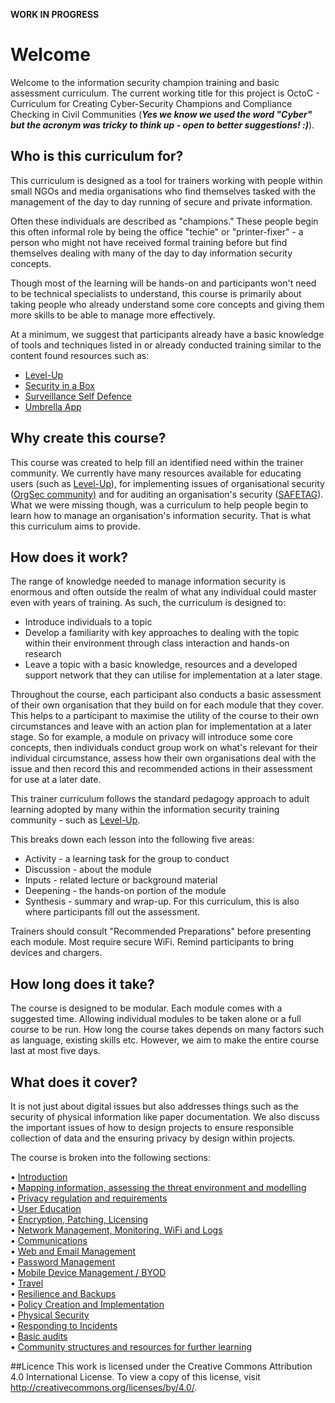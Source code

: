 ********************WORK IN PROGRESS********************

# Welcome

Welcome to the information security champion training and basic assessment curriculum. The current working title for this project is OctoC - Curriculum for Creating Cyber-Security Champions and Compliance Checking in Civil Communities (***Yes we know we used the word "Cyber" but the acronym was tricky to think up - open to better suggestions! :)***).


## Who is this curriculum for?
This curriculum is designed as a tool for trainers working with people within small NGOs and media organisations who find themselves tasked with the management of the day to day running of secure and private information. 

Often these individuals are described as "champions." These people begin this often informal role by being the office "techie" or "printer-fixer" - a person who might not have received formal training before but find themselves dealing with many of the day to day information security concepts.

Though most of the learning will be hands-on and participants won't need to be technical specialists to understand, this course is primarily about taking people who already understand some core concepts and giving them more skills to be able to manage more effectively. 

At a minimum, we suggest that participants already have a basic knowledge of tools and techniques listed in or already conducted training similar to the content found resources such as:

* [Level-Up](https://level-up.cc/)
* [Security in a Box](https://securityinabox.org)
* [Surveillance Self Defence](https://ssd.eff.org)
* [Umbrella App](https://wwww.secfirst.org)

## Why create this course?
This course was created to help fill an identified need within the trainer community. We currently have many resources available for educating users (such as [Level-Up](https://level-up.cc/)), for implementing issues of organisational security ([OrgSec community)](https://orgsec.community/#all-updates) and for auditing an organisation's security ([SAFETAG](https://safetag.org)). What we were missing though, was a curriculum to help people begin to learn how to manage an organisation's information security. That is what this curriculum aims to provide. 

## How does it work?
The range of knowledge needed to manage information security is enormous and often outside the realm of what any individual could master even with years of training. As such, the curriculum is designed to:  
 
* Introduce individuals to a topic  
* Develop a familiarity with key approaches to dealing with the topic within their environment through class interaction and hands-on research  
* Leave a topic with a basic knowledge, resources and a developed support network that they can utilise for implementation at a later stage.

Throughout the course, each participant also conducts a basic assessment of their own organisation that they build on for each module that they cover. This helps to a participant to maximise the utility of the course to their own circumstances and leave with an action plan for implementation at a later stage. So for example, a module on privacy will introduce some core concepts, then individuals conduct group work on what's relevant for their individual circumstance, assess how their own organisations deal with the issue and then record this and recommended actions in their assessment for use at a later date.

This trainer curriculum follows the standard pedagogy approach to adult learning adopted by many within the information security training community - such as [Level-Up](https://level-up.cc/before-an-event/using-levelup-trainers-curriculum/).

This breaks down each lesson into the following five areas:

* Activity - a learning task for the group to conduct
* Discussion - about the module
* Inputs - related lecture or background material
* Deepening - the hands-on portion of the module
* Synthesis - summary and wrap-up. For this curriculum, this is also where participants fill out the assessment.

Trainers should consult "Recommended Preparations" before presenting each module. Most require secure WiFi. Remind participants to bring devices and chargers.  

## How long does it take?
The course is designed to be modular. Each module comes with a suggested time. Allowing individual modules to be taken alone or a full course to be run. How long the course takes depends on many factors such as language, existing skills etc. However, we aim to make the entire course last at most five days. 

## What does it cover?
It is not just about digital issues but also addresses things such as the security of physical information like paper documentation. We also discuss the important issues of how to design projects to ensure responsible collection of data and the ensuring privacy by design within projects.

The course is broken into the following sections:

•    [Introduction](readme.md)  
•    [Mapping information, assessing the threat environment and modelling](mapping.md)  
•    [Privacy regulation and requirements](privacy.md)  
•    [User Education](education.md)    
•    [Encryption, Patching, Licensing](encryption.md)  
•    [Network Management, Monitoring, WiFi and Logs](network.md)     
•    [Communications](communications.md)   
•    [Web and Email Management](webandemail.md)    
•    [Password Management](passwords.md)    
•    [Mobile Device Management / BYOD](byod.md)   
•    [Travel](travel.md)   
•    [Resilience and Backups](resilience.md)    
•    [Policy Creation and Implementation](policy.md)     
•    [Physical Security](physical.md)  
•    [Responding to Incidents](incidents.md)     
•    [Basic audits](audits.md)                                                          
•    [Community structures and resources for further learning](community.md)

##Licence
This work is licensed under the Creative Commons Attribution 4.0 International License. To view a copy of this license, visit http://creativecommons.org/licenses/by/4.0/.
